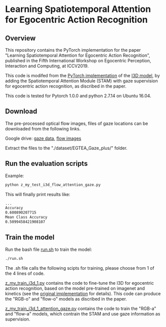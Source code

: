 # Learning Spatiotemporal Attention for Egocentric Action Recognition

## Overview

This repository contains the PyTorch implementation for the paper "Learning Spatiotemporal Attention for Egocentric Action Recognition", published in the Fifth International Workshop on Egocentric Perception, Interaction and Computing, at ICCV2019.

This code is modifed from the [PyTorch implementation](https://github.com/piergiaj/pytorch-i3d) of the [I3D model](https://arxiv.org/abs/1705.07750), by adding the Spatiotemporal Attention Module (STAM) with gaze supervision for egocentric action recognition, as discribed in the paper.

This code is tested for Pytorch 1.0.0 and python 2.7.14 on Ubuntu 16.04.

## Download

The pre-processed optical flow images, files of gaze locations can be downloaded from the following links.

Google drive: [gaze data](https://drive.google.com/file/d/1zV4pJ6ub1jEJdrYXNpnmkZ2ppF-39KJc/view?usp=sharing), [flow images](https://drive.google.com/file/d/1lJIYsvzGad34otpLmnzKjcD_oy12Rjh3/view?usp=sharing)


Extract the files to the "./dataset/EGTEA_Gaze_plus/" folder.

## Run the evaluation scripts

Example:
```bash
python z_my_test_i3d_flow_attention_gaze.py
```
This will finally print results like:
```bash
...
Accuracy
0.600890207715
Mean Class Accuracy
0.5099458421908107
```

## Train the model

Run the bash file [run.sh](run.sh) to train the model:
```bash
./run.sh
```

The .sh file calls the following scipts for training, please choose from 1 of the 4 lines of code.

[z_my_train_i3d_1.py](z_my_train_i3d_1.py) contains the code to fine-tune the I3D for egocentric action recognition, based on the model pre-trained on imagenet and kinetics (see the [original implementation](https://github.com/piergiaj/pytorch-i3d) for details). This code can produce the "RGB-o" and "flow-o" models as discribed in the paper.

[z_my_train_i3d_1_attention_gaze.py](z_my_train_i3d_1_attention_gaze.py) contains the code to train the "RGB-a" and "flow-a" models, which contrain the STAM and use gaze information as supervision.



